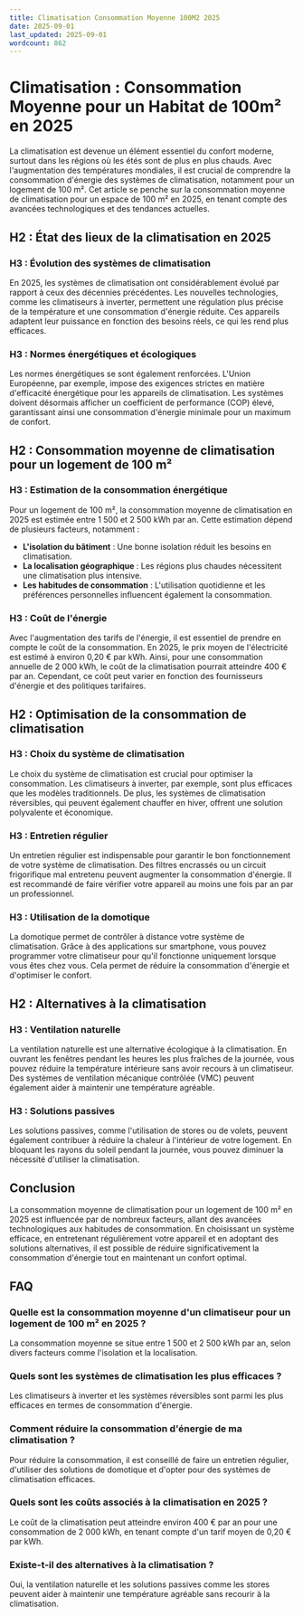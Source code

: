 ```yaml
---
title: Climatisation Consommation Moyenne 100M2 2025
date: 2025-09-01
last_updated: 2025-09-01
wordcount: 862
---
```


# Climatisation : Consommation Moyenne pour un Habitat de 100m² en 2025

La climatisation est devenue un élément essentiel du confort moderne, surtout dans les régions où les étés sont de plus en plus chauds. Avec l'augmentation des températures mondiales, il est crucial de comprendre la consommation d'énergie des systèmes de climatisation, notamment pour un logement de 100 m². Cet article se penche sur la consommation moyenne de climatisation pour un espace de 100 m² en 2025, en tenant compte des avancées technologiques et des tendances actuelles.

## H2 : État des lieux de la climatisation en 2025

### H3 : Évolution des systèmes de climatisation

En 2025, les systèmes de climatisation ont considérablement évolué par rapport à ceux des décennies précédentes. Les nouvelles technologies, comme les climatiseurs à inverter, permettent une régulation plus précise de la température et une consommation d'énergie réduite. Ces appareils adaptent leur puissance en fonction des besoins réels, ce qui les rend plus efficaces.

### H3 : Normes énergétiques et écologiques

Les normes énergétiques se sont également renforcées. L'Union Européenne, par exemple, impose des exigences strictes en matière d'efficacité énergétique pour les appareils de climatisation. Les systèmes doivent désormais afficher un coefficient de performance (COP) élevé, garantissant ainsi une consommation d'énergie minimale pour un maximum de confort.

## H2 : Consommation moyenne de climatisation pour un logement de 100 m²

### H3 : Estimation de la consommation énergétique

Pour un logement de 100 m², la consommation moyenne de climatisation en 2025 est estimée entre 1 500 et 2 500 kWh par an. Cette estimation dépend de plusieurs facteurs, notamment :

- **L'isolation du bâtiment** : Une bonne isolation réduit les besoins en climatisation.
- **La localisation géographique** : Les régions plus chaudes nécessitent une climatisation plus intensive.
- **Les habitudes de consommation** : L'utilisation quotidienne et les préférences personnelles influencent également la consommation.

### H3 : Coût de l'énergie

Avec l'augmentation des tarifs de l'énergie, il est essentiel de prendre en compte le coût de la consommation. En 2025, le prix moyen de l'électricité est estimé à environ 0,20 € par kWh. Ainsi, pour une consommation annuelle de 2 000 kWh, le coût de la climatisation pourrait atteindre 400 € par an. Cependant, ce coût peut varier en fonction des fournisseurs d'énergie et des politiques tarifaires.

## H2 : Optimisation de la consommation de climatisation

### H3 : Choix du système de climatisation

Le choix du système de climatisation est crucial pour optimiser la consommation. Les climatiseurs à inverter, par exemple, sont plus efficaces que les modèles traditionnels. De plus, les systèmes de climatisation réversibles, qui peuvent également chauffer en hiver, offrent une solution polyvalente et économique.

### H3 : Entretien régulier

Un entretien régulier est indispensable pour garantir le bon fonctionnement de votre système de climatisation. Des filtres encrassés ou un circuit frigorifique mal entretenu peuvent augmenter la consommation d'énergie. Il est recommandé de faire vérifier votre appareil au moins une fois par an par un professionnel.

### H3 : Utilisation de la domotique

La domotique permet de contrôler à distance votre système de climatisation. Grâce à des applications sur smartphone, vous pouvez programmer votre climatiseur pour qu'il fonctionne uniquement lorsque vous êtes chez vous. Cela permet de réduire la consommation d'énergie et d'optimiser le confort.

## H2 : Alternatives à la climatisation

### H3 : Ventilation naturelle

La ventilation naturelle est une alternative écologique à la climatisation. En ouvrant les fenêtres pendant les heures les plus fraîches de la journée, vous pouvez réduire la température intérieure sans avoir recours à un climatiseur. Des systèmes de ventilation mécanique contrôlée (VMC) peuvent également aider à maintenir une température agréable.

### H3 : Solutions passives

Les solutions passives, comme l'utilisation de stores ou de volets, peuvent également contribuer à réduire la chaleur à l'intérieur de votre logement. En bloquant les rayons du soleil pendant la journée, vous pouvez diminuer la nécessité d'utiliser la climatisation.

## Conclusion

La consommation moyenne de climatisation pour un logement de 100 m² en 2025 est influencée par de nombreux facteurs, allant des avancées technologiques aux habitudes de consommation. En choisissant un système efficace, en entretenant régulièrement votre appareil et en adoptant des solutions alternatives, il est possible de réduire significativement la consommation d'énergie tout en maintenant un confort optimal.

## FAQ

### Quelle est la consommation moyenne d'un climatiseur pour un logement de 100 m² en 2025 ?

La consommation moyenne se situe entre 1 500 et 2 500 kWh par an, selon divers facteurs comme l'isolation et la localisation.

### Quels sont les systèmes de climatisation les plus efficaces ?

Les climatiseurs à inverter et les systèmes réversibles sont parmi les plus efficaces en termes de consommation d'énergie.

### Comment réduire la consommation d'énergie de ma climatisation ?

Pour réduire la consommation, il est conseillé de faire un entretien régulier, d'utiliser des solutions de domotique et d'opter pour des systèmes de climatisation efficaces.

### Quels sont les coûts associés à la climatisation en 2025 ?

Le coût de la climatisation peut atteindre environ 400 € par an pour une consommation de 2 000 kWh, en tenant compte d'un tarif moyen de 0,20 € par kWh.

### Existe-t-il des alternatives à la climatisation ?

Oui, la ventilation naturelle et les solutions passives comme les stores peuvent aider à maintenir une température agréable sans recourir à la climatisation.